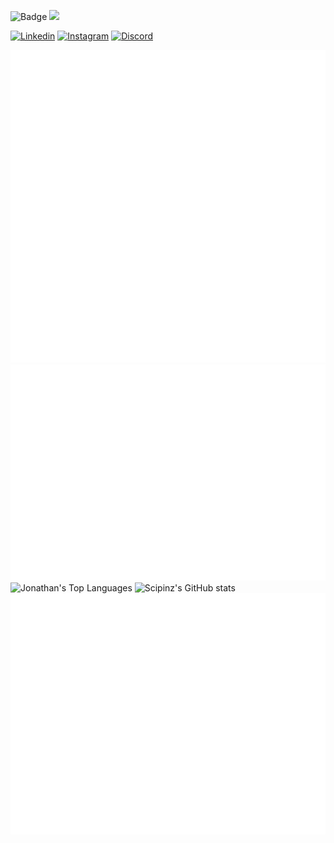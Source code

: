 ![Badge](https://visitor-counter-badge.vercel.app/api/Scipinz/Scipinz) <a href="https://www.github.com/Scipinz" target="_blank" rel="noreferrer"><img
src="https://img.shields.io/github/followers/Scipinz?logo=github&style=for-the-badge&color=0891b2&labelColor=1c1917" /></a>

[![Linkedin](https://img.shields.io/static/v1?label=&message=Linkedin&color=0E7FBF&&&style=flat&logo=linkedin&logoColor=white)](https://www.linkedin.com/in/jonathan-blok/)
[![Instagram](https://img.shields.io/badge/-Instagram-c13584?style=flat&labelColor=c13584&logo=instagram&logoColor=white)](https://www.instagram.com/jona_thanb/)
[![Discord](https://img.shields.io/static/v1?label=&labelColor=6E85D3&message=Discord&color=555555&style=flat&logo=discord&logoColor=white)](https://discord.com/users/Scipinz#1832)

![History](/metrics.plugin.lines.history.svg)
![Isocalendar](/metrics.plugin.isocalendar.fullyear.svg)
![Jonathan's Top Languages](https://github-readme-stats.vercel.app/api/top-langs/?username=Scipinz&layout=compact&theme=radical)
![Scipinz's GitHub stats](https://github-readme-stats.vercel.app/api?username=Scipinz&show_icons=true&theme=radical)
![Metrics](/github-metrics.svg)
